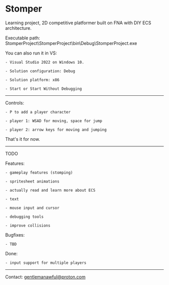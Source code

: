 # Stomper

Learning project, 2D competitive platformer built on FNA with DIY ECS architecture.

Executable path: StomperProject\StomperProject\bin\Debug\StomperProject.exe

You can also run it in VS:

    - Visual Studio 2022 on Windows 10.

    - Solution configuration: Debug

    - Solution platform: x86

    - Start or Start Without Debugging

-------------------------------------------------

Controls: 

    - P to add a player character

    - player 1: WSAD for moving, space for jump

    - player 2: arrow keys for moving and jumping


That's it for now.

-------------------------------------------------

TODO

Features:

    - gameplay features (stomping)

    - spritesheet animations

    - actually read and learn more about ECS

    - text

    - mouse input and cursor

    - debugging tools

    - improve collisions


Bugfixes:

    - TBD


Done: 

    - input support for multiple players


-------------------------------------------------

Contact: gentlemanawful@proton.com